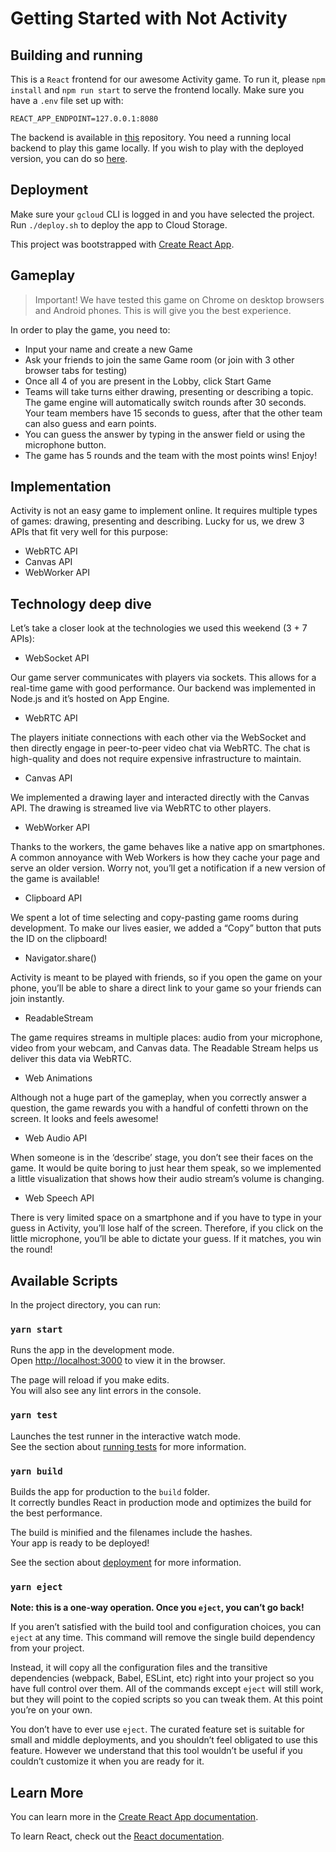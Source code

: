 # Getting Started with Not Activity
## Building and running
This is a `React` frontend for our awesome Activity game. To run it, please `npm install` and `npm run start` to serve the frontend locally. Make sure you have a `.env` file set up with:
```
REACT_APP_ENDPOINT=127.0.0.1:8080
```

The backend is available in [this](https://github.com/breacons/not-activity-backend) repository. You need a running local backend to play this game locally. If you wish to play with the deployed version, you can do so [here](https://storage.googleapis.com/hacktivity-296321.appspot.com/start).

## Deployment
Make sure your `gcloud` CLI is logged in and you have selected the project. Run `./deploy.sh` to deploy the app to Cloud Storage.

This project was bootstrapped with [Create React App](https://github.com/facebook/create-react-app).

## Gameplay

> Important! We have tested this game on Chrome on desktop browsers and Android phones. This is will give you the best experience.

In order to play the game, you need to: 
* Input your name and create a new Game
* Ask your friends to join the same Game room (or join with 3 other browser tabs for testing)
* Once all 4 of you are present in the Lobby, click Start Game
* Teams will take turns either drawing, presenting or describing a topic. The game engine will automatically switch rounds after 30 seconds. Your team members have 15 seconds to guess, after that the other team can also guess and earn points. 
* You can guess the answer by typing in the answer field or using the microphone button. 
* The game has 5 rounds and the team with the most points wins! Enjoy!

## Implementation

Activity is not an easy game to implement online. It requires multiple types of games: drawing, presenting and describing. Lucky for us, we drew 3 APIs that fit very well for this purpose: 
* WebRTC API
* Canvas API
* WebWorker API

## Technology deep dive

Let’s take a closer look at the technologies we used this weekend (3 + 7 APIs):
* WebSocket API

Our game server communicates with players via sockets. This allows for a real-time game with good performance. Our backend was implemented in Node.js and it’s hosted on App Engine.

* WebRTC API

The players initiate connections with each other via the WebSocket and then directly engage in peer-to-peer video chat via WebRTC. The chat is high-quality and does not require expensive infrastructure to maintain.

* Canvas API

We implemented a drawing layer and interacted directly with the Canvas API. The drawing is streamed live via WebRTC to other players.

* WebWorker API

Thanks to the workers, the game behaves like a native app on smartphones. A common annoyance with Web Workers is how they cache your page and serve an older version. Worry not, you’ll get a notification if a new version of the game is available!

* Clipboard API

We spent a lot of time selecting and copy-pasting game rooms during development. To make our lives easier, we added a “Copy” button that puts the ID on the clipboard!

* Navigator.share()

Activity is meant to be played with friends, so if you open the game on your phone, you’ll be able to share a direct link to your game so your friends can join instantly.

* ReadableStream

The game requires streams in multiple places: audio from your microphone, video from your webcam, and Canvas data. The Readable Stream helps us deliver this data via WebRTC.

* Web Animations

Although not a huge part of the gameplay, when you correctly answer a question, the game rewards you with a handful of confetti thrown on the screen. It looks and feels awesome!

* Web Audio API

When someone is in the ‘describe’ stage, you don’t see their faces on the game. It would be quite boring to just hear them speak, so we implemented a little visualization that shows how their audio stream’s volume is changing.

* Web Speech API

There is very limited space on a smartphone and if you have to type in your guess in Activity, you’ll lose half of the screen. Therefore, if you click on the little microphone, you’ll be able to dictate your guess. If it matches, you win the round!

## Available Scripts

In the project directory, you can run:

### `yarn start`

Runs the app in the development mode.\
Open [http://localhost:3000](http://localhost:3000) to view it in the browser.

The page will reload if you make edits.\
You will also see any lint errors in the console.

### `yarn test`

Launches the test runner in the interactive watch mode.\
See the section about [running tests](https://facebook.github.io/create-react-app/docs/running-tests) for more information.

### `yarn build`

Builds the app for production to the `build` folder.\
It correctly bundles React in production mode and optimizes the build for the best performance.

The build is minified and the filenames include the hashes.\
Your app is ready to be deployed!

See the section about [deployment](https://facebook.github.io/create-react-app/docs/deployment) for more information.

### `yarn eject`

**Note: this is a one-way operation. Once you `eject`, you can’t go back!**

If you aren’t satisfied with the build tool and configuration choices, you can `eject` at any time. This command will remove the single build dependency from your project.

Instead, it will copy all the configuration files and the transitive dependencies (webpack, Babel, ESLint, etc) right into your project so you have full control over them. All of the commands except `eject` will still work, but they will point to the copied scripts so you can tweak them. At this point you’re on your own.

You don’t have to ever use `eject`. The curated feature set is suitable for small and middle deployments, and you shouldn’t feel obligated to use this feature. However we understand that this tool wouldn’t be useful if you couldn’t customize it when you are ready for it.

## Learn More

You can learn more in the [Create React App documentation](https://facebook.github.io/create-react-app/docs/getting-started).

To learn React, check out the [React documentation](https://reactjs.org/).
